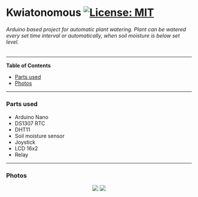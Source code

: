 # Kwiatonomous			[![License: MIT](https://img.shields.io/badge/License-MIT-yellow.svg)](https://opensource.org/licenses/MIT)

######  Arduino based project for automatic plant watering. Plant can be watered every set time interval or automatically, when soil moisture is below set level.
------------

**Table of Contents**
<!-- toc -->
+ [Parts used](#parts%used)
+ [Photos](#photos)
------------

### Parts used
- Arduino Nano
- DS1307 RTC
- DHT11 
- Soil moisture sensor
- Joystick
- LCD 16x2
- Relay
------------

### Photos
<p align="center">
<img src="collage.jpg">
<img src="menu_anim.gif">
</p>
